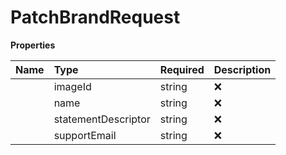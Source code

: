 # PatchBrandRequest



**Properties**

| Name | Type | Required | Description |
| :-------- | :----------| :----------| :----------|
    | imageId | string | ❌ | The UUID you got back from the presigned‐upload call |
    | name | string | ❌ |  |
    | statementDescriptor | string | ❌ |  |
    | supportEmail | string | ❌ |  |




<!-- This file was generated by liblab | https://liblab.com/ -->